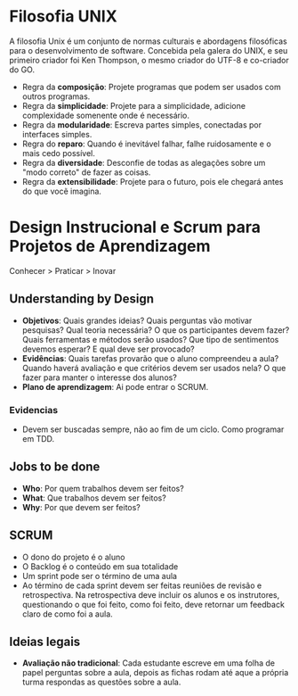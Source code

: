 # Filosofia UNIX

A filosofia Unix é um conjunto de normas culturais e abordagens filosóficas para o desenvolvimento de software. Concebida pela galera do UNIX, e seu primeiro criador foi Ken Thompson, o mesmo criador do UTF-8 e co-criador do GO.

- Regra da **composição**: Projete programas que podem ser usados com outros programas.
- Regra da **simplicidade**: Projete para a simplicidade, adicione complexidade somenente onde é necessário.
- Regra da **modularidade**: Escreva partes simples, conectadas por interfaces simples.
- Regra do **reparo**: Quando é inevitável falhar, falhe ruidosamente e o mais cedo possível.
- Regra da **diversidade**: Desconfie de todas as alegações sobre um "modo correto" de fazer as coisas.
- Regra da **extensibilidade**: Projete para o futuro, pois ele chegará antes do que vocẽ imagina.

# Design Instrucional e Scrum para Projetos de Aprendizagem

Conhecer > Praticar > Inovar

## Understanding by Design
- **Objetivos**: Quais grandes ideias? Quais perguntas vão motivar pesquisas? Qual teoria necessária? O que os participantes devem fazer? Quais ferramentas e métodos serão usados? Que tipo de sentimentos devemos esperar? E qual deve ser provocado?
- **Evidências**: Quais tarefas provarão que o aluno compreendeu a aula? Quando haverá avaliação e que critérios devem ser usados nela? O que fazer para manter o interesse dos alunos?  
- **Plano de aprendizagem**: Ai pode entrar o SCRUM.

### Evidencias
- Devem ser buscadas sempre, não ao fim de um ciclo. Como programar em TDD.

## Jobs to be done
- **Who**: Por quem trabalhos devem ser feitos?
- **What**: Que trabalhos devem ser feitos?
- **Why**: Por que devem ser feitos?

## SCRUM
- O dono do projeto é o aluno
- O Backlog é o conteúdo em sua totalidade
- Um sprint pode ser o término de uma aula
- Ao término de cada sprint devem ser feitas reuniões de revisão e retrospectiva. Na retrospectiva deve incluir os alunos e os instrutores, questionando o que foi feito, como foi feito, deve retornar um feedback claro de como foi a aula.

## Ideias legais
- **Avaliação não tradicional**: Cada estudante escreve em uma folha de papel perguntas sobre a aula, depois as fichas rodam até aque a própria turma respondas as questões sobre a aula.
